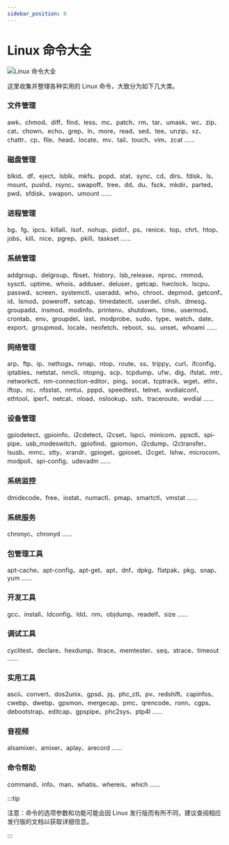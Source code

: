 ```yaml
---
sidebar_position: 0
---
```


# Linux 命令大全

![Linux 命令大全](https://static.getiot.tech/cover-linux-commands-tutorial.webp#center)

这里收集并整理各种实用的 Linux 命令，大致分为如下几大类。

### 文件管理

awk、chmod、diff、find、less、mc、patch、rm、tar、umask、wc、zip、cat、chown、echo、grep、ln、more、read、sed、tee、unzip、xz、chattr、cp、file、head、locate、mv、tail、touch、vim、zcat ......

### 磁盘管理

blkid、df、eject、lsblk、mkfs、popd、stat、sync、cd、dirs、fdisk、ls、mount、pushd、rsync、swapoff、tree、dd、du、fsck、mkdir、parted、pwd、sfdisk、swapon、umount ......

### 进程管理

bg、fg、ipcs、killall、lsof、nohup、pidof、ps、renice、top、chrt、htop、jobs、kill、nice、pgrep、pkill、taskset ......

### 系统管理

addgroup、delgroup、fbset、history、lsb_release、nproc、rmmod、sysctl、uptime、whois、adduser、deluser、getcap、hwclock、lscpu、passwd、screen、systemctl、useradd、who、chroot、depmod、getconf、id、lsmod、poweroff、setcap、timedatectl、userdel、chsh、dmesg、groupadd、insmod、modinfo、printenv、shutdown、time、usermod、crontab、env、groupdel、last、modprobe、sudo、type、watch、date、export、groupmod、locale、neofetch、reboot、su、unset、whoami ......

### 网络管理

arp、ftp、ip、nethogs、nmap、ntop、route、ss、trippy、curl、ifconfig、iptables、netstat、nmcli、ntopng、scp、tcpdump、ufw、dig、ifstat、mtr、networkctl、nm-connection-editor、ping、socat、tcptrack、wget、ethr、iftop、nc、nfsstat、nmtui、pppd、speedtest、telnet、wvdialconf、ethtool、iperf、netcat、nload、nslookup、ssh、traceroute、wvdial ......

### 设备管理

gpiodetect、gpioinfo、i2cdetect、i2cset、lspci、minicom、ppsctl、spi-pipe、usb_modeswitch、gpiofind、gpiomon、i2cdump、i2ctransfer、lsusb、mmc、stty、xrandr、gpioget、gpioset、i2cget、lshw、microcom、modpoll、spi-config、udevadm ......

### 系统监控

dmidecode、free、iostat、numactl、pmap、smartctl、vmstat ......

### 系统服务

chronyc、chronyd ......

### 包管理工具

apt-cache、apt-config、apt-get、apt、dnf、dpkg、flatpak、pkg、snap、yum ......

### 开发工具

gcc、install、ldconfig、ldd、nm、objdump、readelf、size ......

### 调试工具

cyclitest、declare、hexdump、ltrace、memtester、seq、strace、timeout ......

### 实用工具

ascii、convert、dos2unix、gpsd、jq、phc_ctl、pv、redshift、capinfos、cwebp、dwebp、gpsmon、mergecap、pmc、qrencode、ronn、cgps、debootstrap、editcap、gpspipe、phc2sys、ptp4l ......

### 音视频

alsamixer、amixer、aplay、arecord ......

### 命令帮助

command、info、man、whatis、whereis、which ......



:::tip

注意：命令的选项参数和功能可能会因 Linux 发行版而有所不同，建议查阅相应发行版的文档以获取详细信息。

:::
